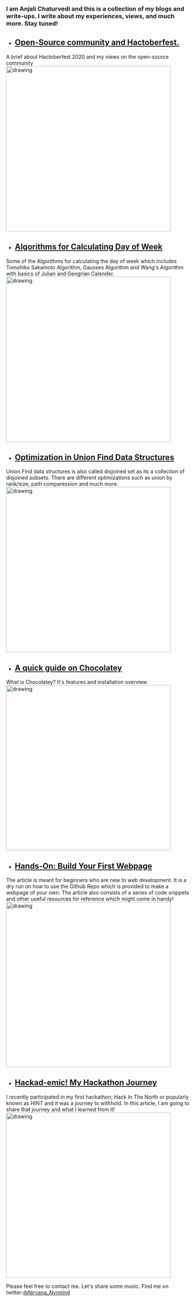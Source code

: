 ### I am Anjali Chaturvedi and this is a collection of my blogs and write-ups. I write about my experiences, views, and much more. Stay tuned!

* ## [Open-Source community and Hactoberfest.](https://dev.to/ic1101virgo/open-source-community-and-hactoberfest-1787 )

 A brief about Hactoberfest 2020 and my views on the open-source community
 <img src="https://github.com/IC1101Virgo/My-Blogs-Site/blob/gh-pages/images/cover11.png?raw=true " alt="drawing" style="width:450px;"/>

* ## [Algorithms for Calculating Day of Week](https://iq.opengenus.org/algorithm-for-day-of-week/)

 Some of the Algorithms for calculating the day of week which includes Tomohiko Sakamoto Algorithm, Gausses Algorithm and Wang's Algorithm with basics of Julian and Geogrian Calender.
 <img src="https://iq.opengenus.org/content/images/2020/11/Georgian_calender.png" alt="drawing" style="width:450px;"/>

* ## [Optimization in Union Find Data Structures](https://iq.opengenus.org/union-find-optimizations/)

 Union Find data structures is also called disjoined set as its a collection of disjoined subsets. There are different optimizations such as union by rank/size, path comparession and much more.
 <img src="https://iq.opengenus.org/content/images/2020/12/graphtheory.svg " alt="drawing" style="width:450px;"/>

* ## [ A quick guide on Chocolatey](https://anjali-chaturvedi.medium.com/a-quick-guide-on-chocolatey-f010385345e0)

 What is Chocolatey? It's features and installation overview.
 <img src=" https://github.com/IC1101Virgo/My-Blogs-Site/blob/gh-pages/images/chocolatey.jpg?raw=true" alt="drawing" style="width:450px;"/>
 
 * ## [Hands-On: Build Your First Webpage](https://medium.com/developer-student-clubs-iiit-allahabad/hands-on-build-your-first-webpage-5e36fac3b12a)
 
 The article is meant for beginners who are new to web development. It is a dry run on how to use the Github Repo which is provided to make a webpage of your own. The article also consists of a series of code snippets and other useful resources for reference which might come in handy!
 <img src=" https://miro.medium.com/max/875/0*hxcmOuD1HHCcAdzp" alt="drawing" style="width:450px;"/>
 
 * ## [Hackad-emic! My Hackathon Journey](https://anjali-chaturvedi.medium.com/hacka-demic-my-hackathon-journey-34b6e6a00c72)
 
 I recently participated in my first hackathon; Hack In The North or popularly known as HINT and it was a journey to withhold. In this article, I am going to share that journey and what I learned from it!
<img src=" https://miro.medium.com/max/875/1*Wx7Qbgle8I886_RfpI3eAw.png" alt="drawing" style="width:450px;"/>

Please feel free to contact me. Let's share some music.
Find me on twitter:[@Nirvana_Nvrmind](https://twitter.com/Nirvana_Nvrmind)

